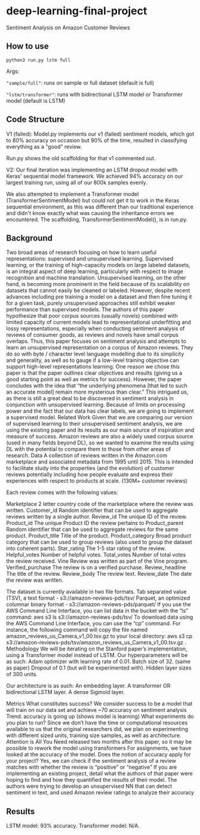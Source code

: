 # deep-learning-final-project

Sentiment Analysis on Amazon Customer Reviews

## How to use

``` 
python3 run.py lstm full
```

Args:

```"sample/full"```: runs on sample or full dataset (default is full)

```"lstm/transformer"```: runs with bidirectional LSTM model or Transformer model (default is LSTM)


## Code Structure

V1 (failed):
Model.py implements our v1 (failed) sentiment models, which got to 80% accuracy on occasion but 90% of the time, resulted in classifying everything as a "good" review.

Run.py shows the old scaffolding for that v1 commented out.

V2:
Our final iteration was implementing an LSTM dropout model with Keras' sequential model framework. We achieved 94% accuracy on our largest training run, using all of our 800k samples evenly.

We also attempted to implement a Transformer model (TransformerSentimentModel) but could not get it to work in the Keras sequential environment, as this was different than our traditional experience and didn't know exactly what was causing the inheritance errors we encountered. The scaffolding, TransformerSentimentModel(), is in run.py.

## Background

Two broad areas of research focusing on how to learn useful representations: supervised and unsupervised learning. Supervised learning, or the training of high-capacity models on large labeled datasets, is an integral aspect of deep learning, particularly with respect to image recognition and machine translation. Unsupervised learning, on the other hand, is becoming more prominent in the field because of its scalability on datasets that cannot easily be cleaned or labeled. However, despite recent advances including pre training a model on a dataset and then fine tuning it for a given task, purely unsupervised approaches still exhibit weaker performance than supervised models. The authors of this paper hypothesize that poor corpus sources (usually novels) combined with limited capacity of current models lead to representational underfitting and lossy representations, especially when conducting sentiment analysis of reviews of consumer goods, as reviews and novels have small corpus overlaps.
Thus, this paper focuses on sentiment analysis and attempts to learn an unsupervised representation on a corpus of Amazon reviews. They do so with byte / character level language modelling due to its simplicity and generality, as well as to gauge if a low-level training objective can support high-level representations learning.
One reason we chose this paper is that the paper outlines clear objectives and results (giving us a good starting point as well as metrics for success). However, the paper concludes with the idea that “the underlying phenomena [that led to such an accurate model] remain more mysterious than clear.” This intrigued us, as there is still a great deal to be discovered in sentiment analysis in conjunction with unsupervised learning.
Because of limits on processing power and the fact that our data has clear labels, we are going to implement a supervised model.
Related Work
Given that we are comparing our version of supervised learning to their unsupervised sentiment analysis, we are using the existing paper and its results as our main source of inspiration and measure of success. Amazon reviews are also a widely used corpus source (used in many fields beyond DL), so we wanted to examine the results using DL with the potential to compare them to those from other areas of research.
Data
A collection of reviews written in the Amazon.com marketplace and associated metadata from 1995 until 2015. This is intended to facilitate study into the properties (and the evolution) of customer reviews potentially including how people evaluate and express their experiences with respect to products at scale. (130M+ customer reviews)

Each review comes with the following values:

Marketplace
2 letter country code of the marketplace where the review was written.
Customer_id
Random identifier that can be used to aggregate reviews written by a single author.
Review_id
The unique ID of the review.
Product_id
The unique Product ID the review pertains to
Product_parent
Random identifier that can be used to aggregate reviews for the same product.
Product_title
Title of the product.
Product_category
Broad product category that can be used to group reviews (also used to group the dataset into coherent parts).
Star_rating
The 1-5 star rating of the review.
Helpful_votes
Number of helpful votes.
Total_votes
Number of total votes the review received.
Vine
Review was written as part of the Vine program.
Verified_purchase
The review is on a verified purchase.
Review_headline
The title of the review.
Review_body
The review text.
Review_date
The date the review was written.

The dataset is currently available in two file formats.
Tab separated value (TSV), a text format - s3://amazon-reviews-pds/tsv/
Parquet, an optimized columnar binary format - s3://amazon-reviews-pds/parquet/
If you use the AWS Command Line Interface, you can list data in the bucket with the “ls” command:
aws s3 ls s3://amazon-reviews-pds/tsv/
To download data using the AWS Command Line Interface, you can use the “cp” command. For instance, the following command will copy the file named amazon_reviews_us_Camera_v1_00.tsv.gz to your local directory:
aws s3 cp s3://amazon-reviews-pds/tsv/amazon_reviews_us_Camera_v1_00.tsv.gz .
Methodology
We will be iterating on the Stanford paper’s implementation, using a Transformer model instead of LSTM. Our hyperparameters will be as such:
Adam optimizer with learning rate of 0.01. Batch size of 32. (same as paper)
Dropout of 0.1 (but will be experimented with).
Hidden layer sizes of 300 units.

Our architecture is as such:
An embedding layer.
A transformer OR bidirectional LSTM layer.
A dense Sigmoid layer.

Metrics
What constitutes success?
We consider success to be a model that will train on our data set and achieve ~70 accuracy on sentiment analysis
Trend: accuracy is going up (shows model is learning)
What experiments do you plan to run?
Since we don’t have the time or computational resources available to us that the original researchers did, we plan on experimenting with different sized units, training size samples, as well as architecture.
Attention is All You Need released two months after this paper, so it may be possible to rework the model using transformers
For assignments, we have looked at the accuracy of the model. Does the notion of accuracy apply for your project?
Yes, we can check if the sentiment analysis of a review matches with whether the review is “positive” or “negative”
If you are implementing an existing project, detail what the authors of that paper were hoping to find and how they quantified the results of their model.
The authors were trying to develop an unsupervised NN that can detect sentiment in text, and used Amazon review ratings to analyze their accuracy

## Results

LSTM model: 93% accuracy.
Transformer model: N/A.

